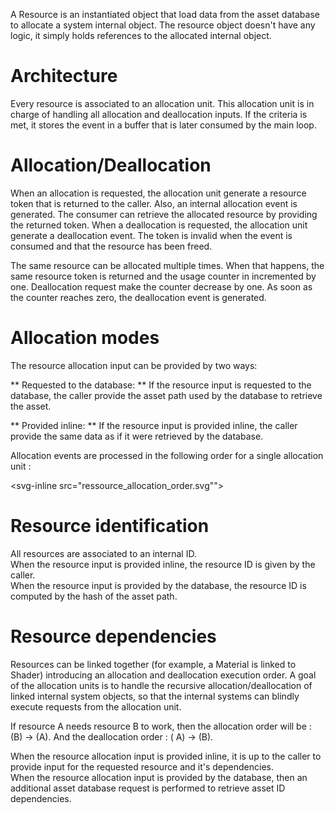 A Resource is an instantiated object that load data from the asset database to allocate a system internal object.
The resource object doesn't have any logic, it simply holds references to the allocated internal object.

# Architecture

<svg-inline src="ressource_architecture.svg"></svg-inline>

Every resource is associated to an allocation unit. This allocation unit is in charge of handling all allocation and
deallocation inputs. If the criteria is met, it stores the event in a buffer that is later consumed by the main loop.

# Allocation/Deallocation

When an allocation is requested, the allocation unit generate a resource token that is returned to the caller. Also, an
internal allocation event is generated. The consumer can retrieve the allocated resource by providing the returned
token. When a deallocation is requested, the allocation unit generate a deallocation event. The token is invalid when
the event is consumed and that the resource has been freed.

The same resource can be allocated multiple times. When that happens, the same resource token is returned and the
usage counter in incremented by one. Deallocation request make the counter decrease by one. As soon as the counter
reaches zero, the deallocation event is generated.

# Allocation modes

The resource allocation input can be provided by two ways:

** Requested to the database: **
If the resource input is requested to the database, the caller provide the asset path used by the database to retrieve
the asset. <br/>

** Provided inline: **
If the resource input is provided inline, the caller provide the same data as if it were retrieved by the database.

Allocation events are processed in the following order for a single allocation unit :

<svg-inline src="ressource_allocation_order.svg""></svg-inline>

# Resource identification

All resources are associated to an internal ID. <br/>
When the resource input is provided inline, the resource ID is given by the caller. <br/>
When the resource input is provided by the database, the resource ID is computed by the hash of the asset path.

# Resource dependencies

Resources can be linked together (for example, a Material is linked to Shader) introducing an allocation and
deallocation execution order. A goal of the allocation units is to handle the recursive allocation/deallocation of
linked internal system objects, so that the internal systems can blindly execute requests from the allocation unit.

If resource A needs resource B to work, then the allocation order will be : (B) -> (A). And the deallocation order : (
A) -> (B).

<svg-inline src="ressource_dependencies.svg"></svg-inline>

When the resource allocation input is provided inline, it is up to the caller to provide input for the requested
resource and it's dependencies. <br/>
When the resource allocation input is provided by the database, then an additional asset database request is performed
to retrieve asset ID dependencies.

<svg-inline src="ressource_allocation_database_dependencies.svg"></svg-inline>